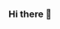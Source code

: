 ### Hi there 👋

<!--
**iampankajchari/iampankajchari** is a ✨ _special_ ✨ repository because its `README.md` (this file) appears on your GitHub profile.

Here are some ideas to get you started:

- 🔭 I’m currently working on ...CAD Application
- 🌱 I’m currently learning ...
- 👯 I’m looking to collaborate on ...
- 🤔 I’m looking for help with ...
- 💬 Ask me about ...
- 📫 How to reach me: ...GitHub
- 😄 Pronouns: ...
- ⚡ Fun fact: ...
-->
